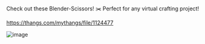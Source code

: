 Check out these Blender-Scissors! ✂️ Perfect for any virtual crafting project!

https://thangs.com/mythangs/file/1124477

![image](https://github.com/user-attachments/assets/f769912c-a44c-4203-b1b8-6ecb49d1ea02)
